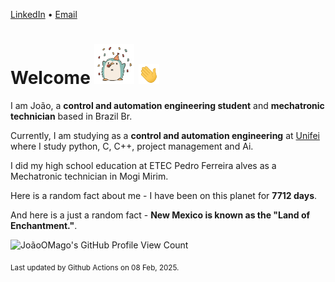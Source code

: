 [LinkedIn](https://www.linkedin.com/in/joão-pedro-gozzoli-b95641301/) &bull;
[Email](joaopedrogozzoli@gmail.com)

# Welcome <img src="happy.gif" height="64px" /> <img src="wave.gif" height="32px" />

I am João, a  **control and automation engineering student** and **mechatronic technician** based in Brazil Br.

Currently, I am studying as a **control and automation engineering** at [Unifei](https://unifei.edu.br) where I study python, C, C++, project management and Ai.

I did my high school education at ETEC Pedro Ferreira alves as a Mechatronic technician in Mogi Mirim.

Here is a random fact about me - I have been on this planet for **7712 days**.

And here is a just a random fact -  **New Mexico is known as the "Land of Enchantment."**.

![JoãoOMago's GitHub Profile View Count](https://komarev.com/ghpvc/?username=JoaoOMago)

<sub>Last updated by Github Actions on 08 Feb, 2025.</sub>
